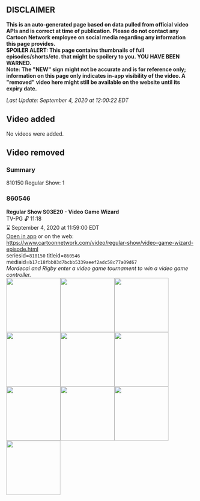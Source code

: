 ## DISCLAIMER
**This is an auto-generated page based on data pulled from official video APIs and is correct at time of publication. Please do not contact any Cartoon Network employee on social media regarding any information this page provides.**  
**SPOILER ALERT: This page contains thumbnails of full episodes/shorts/etc. that might be spoilery to you. YOU HAVE BEEN WARNED.**  
**Note: The "NEW" sign might not be accurate and is for reference only; information on this page only indicates in-app visibility of the video. A "removed" video here might still be available on the website until its expiry date.**  

_Last Update: September 4, 2020 at 12:00:22 EDT_
## Video added
No videos were added.  
## Video removed
### Summary
810150 Regular Show: 1  
### 860546
**Regular Show S03E20 - Video Game Wizard**  
TV-PG 🔓 11:18  
⌛ September 4, 2020 at 11:59:00 EDT  
[Open in app](https://tinyurl.com/y4u9bgns) or on the web: https://www.cartoonnetwork.com/video/regular-show/video-game-wizard-episode.html  
seriesid=`810150` titleid=`860546` mediaid=`b17c18fbb03d7bcbb5339aeef2adc58c77a09d67`  
_Mordecai and Rigby enter a video game tournament to win a video game controller._  
<a href="https://s3.amazonaws.com/cartoonorchestrator/860546_001_1280x720.jpg"><img src="https://s3.amazonaws.com/cartoonorchestrator/860546_001_640x360.jpg" height="144px" /></a><a href="https://s3.amazonaws.com/cartoonorchestrator/860546_002_1280x720.jpg"><img src="https://s3.amazonaws.com/cartoonorchestrator/860546_002_640x360.jpg" height="144px" /></a><a href="https://s3.amazonaws.com/cartoonorchestrator/860546_003_1280x720.jpg"><img src="https://s3.amazonaws.com/cartoonorchestrator/860546_003_640x360.jpg" height="144px" /></a><a href="https://s3.amazonaws.com/cartoonorchestrator/860546_004_1280x720.jpg"><img src="https://s3.amazonaws.com/cartoonorchestrator/860546_004_640x360.jpg" height="144px" /></a><a href="https://s3.amazonaws.com/cartoonorchestrator/860546_005_1280x720.jpg"><img src="https://s3.amazonaws.com/cartoonorchestrator/860546_005_640x360.jpg" height="144px" /></a><a href="https://s3.amazonaws.com/cartoonorchestrator/860546_006_1280x720.jpg"><img src="https://s3.amazonaws.com/cartoonorchestrator/860546_006_640x360.jpg" height="144px" /></a><a href="https://s3.amazonaws.com/cartoonorchestrator/860546_007_1280x720.jpg"><img src="https://s3.amazonaws.com/cartoonorchestrator/860546_007_640x360.jpg" height="144px" /></a><a href="https://s3.amazonaws.com/cartoonorchestrator/860546_008_1280x720.jpg"><img src="https://s3.amazonaws.com/cartoonorchestrator/860546_008_640x360.jpg" height="144px" /></a><a href="https://s3.amazonaws.com/cartoonorchestrator/860546_009_1280x720.jpg"><img src="https://s3.amazonaws.com/cartoonorchestrator/860546_009_640x360.jpg" height="144px" /></a><a href="https://s3.amazonaws.com/cartoonorchestrator/860546_010_1280x720.jpg"><img src="https://s3.amazonaws.com/cartoonorchestrator/860546_010_640x360.jpg" height="144px" /></a>
